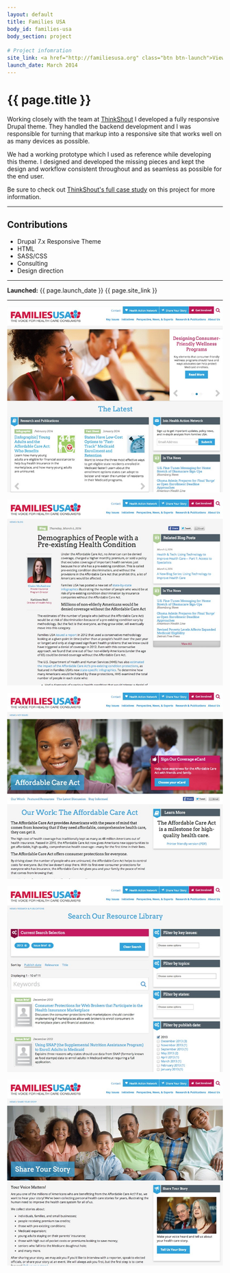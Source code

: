 ```yaml
---
layout: default
title: Families USA
body_id: families-usa
body_section: project

# Project infomration
site_link: <a href="http://familiesusa.org" class="btn btn-launch">View site</a>
launch_date: March 2014
---
```


# {{ page.title }}

Working closely with the team at [ThinkShout](http://www.thinkshout.org) I developed a fully responsive Drupal theme. They handled the backend development and I was responsible for turning that markup into a responsive site that works well on as many devices as possible.

We had a working prototype which I used as reference while developing this theme. I designed and developed the missing pieces and kept the design and workflow consistent throughout and as seamless as possible for the end user.

Be sure to check out [ThinkShout's full case study](http://thinkshout.com/work/families-usa) on this project for more information.

---

## Contributions

* Drupal 7.x Responsive Theme
* HTML
* SASS/CSS
* Consulting
* Design direction

---

**Launched:** {{ page.launch_date }} {{ page.site_link }}

---

![Home](screenshots/home.jpg)

![Calendar](screenshots/blog.jpg)

![Event](screenshots/issue.jpg)

![Educator](screenshots/search.jpg)

![Benefits](screenshots/share.jpg)
